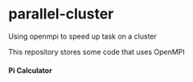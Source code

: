 # parallel-cluster
Using openmpi to speed up task on a cluster

This repository stores some code that uses OpenMPI
#### Pi Calculator
